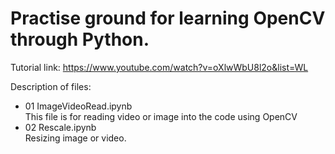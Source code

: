 # Practise ground for learning OpenCV through Python.

Tutorial link: https://www.youtube.com/watch?v=oXlwWbU8l2o&list=WL

Description of files:

- 01 ImageVideoRead.ipynb<br/>
  This file is for reading video or image into the code using OpenCV
- 02 Rescale.ipynb<br/>
  Resizing image or video.
